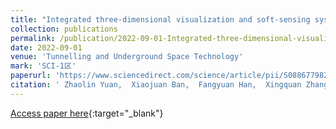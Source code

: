 ```yaml
---
title: "Integrated three-dimensional visualization and soft-sensing system for underground paste backfilling"
collection: publications
permalink: /publication/2022-09-01-Integrated-three-dimensional-visualization-and-soft-sensing-system-for-underground-paste-backfilling
date: 2022-09-01
venue: 'Tunnelling and Underground Space Technology'
mark: 'SCI-1区'
paperurl: 'https://www.sciencedirect.com/science/article/pii/S0886779822002188'
citation: ' Zhaolin Yuan,  Xiaojuan Ban,  Fangyuan Han,  Xingquan Zhang,  Shenghua Yin,  Yiming Wang, &quot;Integrated three-dimensional visualization and soft-sensing system for underground paste backfilling.&quot; Tunnelling and Underground Space Technology, 2022.'
---
```

[Access paper here](https://www.sciencedirect.com/science/article/pii/S0886779822002188){:target="_blank"}
